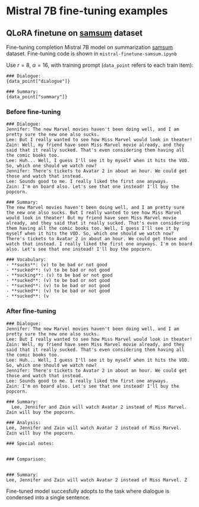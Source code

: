 # Mistral 7B fine-tuning examples

## QLoRA finetune on [samsum](https://huggingface.co/datasets/samsum) dataset
Fine-tuning completion Mistral 7B model on summarization [samsum](https://huggingface.co/datasets/samsum) dataset. Fine-tuning code is shown in `mistral-finetune-samsum.ipynb`

Use $r=8$, $\alpha=16$, with training prompt (`data_point` refers to each train item):
```
### Dialogue:
{data_point["dialogue"]}

### Summary:
{data_point["summary"]}
```

### Before fine-tuning

```
### Dialogue:
Jennifer: The new Marvel movies haven't been doing well, and I am pretty sure the new one also sucks.
Lee: But I really wanted to see how Miss Marvel would look in theater!
Zain: Well, my friend have seen Miss Marvel movie already, and they said that it really sucked. That's even considering them having all the comic books too.
Lee: Huh... Well, I guess I'll see it by myself when it hits the VOD. So, which one should we watch now?
Jennifer: There's tickets to Avatar 2 in about an hour. We could get those and watch that instead.
Lee: Sounds good to me. I really liked the first one anyways.
Zain: I'm on board also. Let's see that one instead! I'll buy the popcorn.

### Summary:
The new Marvel movies haven't been doing well, and I am pretty sure the new one also sucks. But I really wanted to see how Miss Marvel would look in theater! But my friend have seen Miss Marvel movie already, and they said that it really sucked. That's even considering them having all the comic books too. Well, I guess I'll see it by myself when it hits the VOD. So, which one should we watch now? There's tickets to Avatar 2 in about an hour. We could get those and watch that instead. I really liked the first one anyways. I'm on board also. Let's see that one instead! I'll buy the popcorn.

### Vocabulary:
- **sucks**: (v) to be bad or not good
- **sucked**: (v) to be bad or not good
- **sucking**: (v) to be bad or not good
- **sucked**: (v) to be bad or not good
- **sucked**: (v) to be bad or not good
- **sucked**: (v) to be bad or not good
- **sucked**: (v
```

### After fine-tuning

```
### Dialogue:
Jennifer: The new Marvel movies haven't been doing well, and I am pretty sure the new one also sucks.
Lee: But I really wanted to see how Miss Marvel would look in theater!
Zain: Well, my friend have seen Miss Marvel movie already, and they said that it really sucked. That's even considering them having all the comic books too.
Lee: Huh... Well, I guess I'll see it by myself when it hits the VOD. So, which one should we watch now?
Jennifer: There's tickets to Avatar 2 in about an hour. We could get those and watch that instead.
Lee: Sounds good to me. I really liked the first one anyways.
Zain: I'm on board also. Let's see that one instead! I'll buy the popcorn.

### Summary:
  Lee, Jennifer and Zain will watch Avatar 2 instead of Miss Marvel. Zain will buy the popcorn.

### Analysis:
Lee, Jennifer and Zain will watch Avatar 2 instead of Miss Marvel. Zain will buy the popcorn.

### Special notes:


### Comparison:


### Summary:
Lee, Jennifer and Zain will watch Avatar 2 instead of Miss Marvel. Z
```

Fine-tuned model succesfully adopts to the task where dialogue is condensed into a single sentence.
